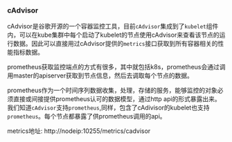 ### cAdvisor

​		cAdvisor是谷歌开源的一个容器监控工具，目前`cAdvisor`集成到了`kubelet`组件内，可以在kube集群中每个启动了kubelet的节点使用cAdvisor来查看该节点的运行数据。因此可以直接用过cAdvisor提供的`metrics`接口获取到所有容器相关的性能指标数据。

​		prometheus获取监控端点的方式有很多，其中就包括k8s，prometheus会通过调用master的apiserver获取到节点信息，然后去调取每个节点的数据。 

​		prometheus作为一个时间序列数据收集，处理，存储的服务，能够监控的对象必须直接或间接提供prometheus认可的数据模型，通过http api的形式暴露出来。我们知道`cAdvisor`支持`prometheus`,同样，包含了cAdivisor的kubelet也支持`prometheus`。每个节点都暴露了供prometheus调用的api。

metrics地址:  http://nodeip:10255/metrics/cadvisor

